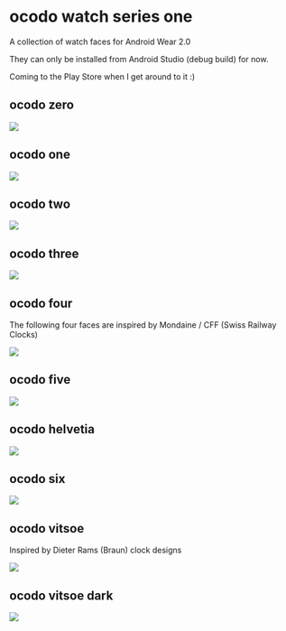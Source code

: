 # ocodo watch series one

A collection of watch faces for Android Wear 2.0

They can only be installed from Android Studio (debug build) for now.

Coming to the Play Store when I get around to it :)

## ocodo zero

![](./Wearable/src/main/res/drawable-hdpi/preview_ocodo_zero.png)

## ocodo one

![](./Wearable/src/main/res/drawable-hdpi/preview_ocodo_one.png)

## ocodo two

![](./Wearable/src/main/res/drawable-hdpi/preview_ocodo_two.png)

## ocodo three

![](./Wearable/src/main/res/drawable-hdpi/preview_ocodo_three.png)


## ocodo four

The following four faces are inspired by Mondaine / CFF (Swiss Railway Clocks)

![](./Wearable/src/main/res/drawable-hdpi/preview_ocodo_four.png)

## ocodo five

![](./Wearable/src/main/res/drawable-hdpi/preview_ocodo_five.png)

## ocodo helvetia

![](./Wearable/src/main/res/drawable-hdpi/preview_ocodo_cff.png)

## ocodo six

![](./Wearable/src/main/res/drawable-hdpi/preview_ocodo_six.png)


## ocodo vitsoe

Inspired by Dieter Rams (Braun) clock designs

![](./Wearable/src/main/res/drawable-hdpi/preview_ocodo_vitsoe.png)

## ocodo vitsoe dark

![](./Wearable/src/main/res/drawable-hdpi/preview_ocodo_vitsoe_dark.png)
